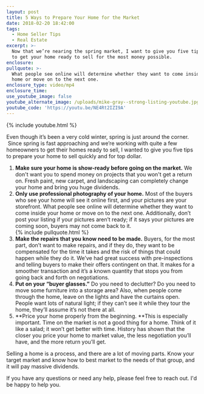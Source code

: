 ```yaml
---
layout: post
title: 5 Ways to Prepare Your Home for the Market
date: 2018-02-20 18:42:00
tags:
  - Home Seller Tips
  - Real Estate
excerpt: >-
  Now that we’re nearing the spring market, I want to give you five tips on how
  to get your home ready to sell for the most money possible.
enclosure:
pullquote: >-
  What people see online will determine whether they want to come inside your
  home or move on to the next one.
enclosure_type: video/mp4
enclosure_time:
use_youtube_image: false
youtube_alternate_image: /uploads/mike-gray--strong-listing-youtube.jpg
youtube_code: 'https://youtu.be/NE4Rt2IZI9A'
---
```


{% include youtube.html %}

Even though it’s been a very cold winter, spring is just around the corner. &nbsp;Since spring is fast approaching and we’re working with quite a few homeowners to get their homes ready to sell, I wanted to give you five tips to prepare your home to sell quickly and for top dollar.

1. **Make sure your home is show-ready before going on the market.** We don't want you to spend money on projects that you won't get a return on. Fresh paint, new carpet, and landscaping can completely change your home and bring you huge dividends.
2. **Only use professional photography of your home.** Most of the buyers who see your home will see it online first, and your pictures are your storefront. What people see online will determine whether they want to come inside your home or move on to the next one. Additionally, don’t post your listing if your pictures aren’t ready; if it says your pictures are coming soon, buyers may not come back to it.<br>{% include pullquote.html %}
3. **Make the repairs that you know need to be made.** Buyers, for the most part, don’t want to make repairs, and if they do, they want to be compensated for the time it takes and the risk of things that could happen while they do it. We’ve had great success with pre-inspections and telling buyers to make their offers contingent on that. It makes for a smoother transaction and it’s a known quantity that stops you from going back and forth on negotiations.
4. **Put on your “buyer glasses.”** Do you need to declutter? Do you need to move some furniture into a storage area? Also, when people come through the home, leave on the lights and have the curtains open. People want lots of natural light; if they can’t see it while they tour the home, they’ll assume it’s not there at all.
5. **Price your home properly from the beginning.&nbsp;**This is especially important. Time on the market is not a good thing for a home. Think of it like a salad; it won’t get better with time. History has shown that the closer you price your home to market value, the less negotiation you’ll have, and the more return you’ll get.

Selling a home is a process, and there are a lot of moving parts. Know your target market and know how to best market to the needs of that group, and it will pay massive dividends.

If you have any questions or need any help, please feel free to reach out. I'd be happy to help you.